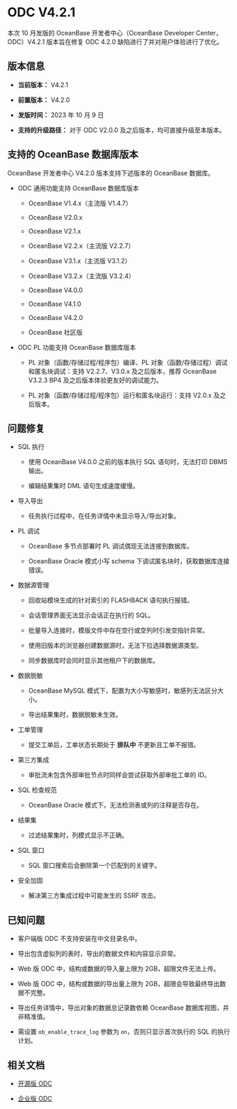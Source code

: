 # ODC V4.2.1

本次 10 月发版的 OceanBase 开发者中心（OceanBase Developer Center，ODC）V4.2.1 版本旨在修复 ODC 4.2.0 缺陷进行了并对用户体验进行了优化。

## 版本信息 

* **当前版本：** V4.2.1

* **前置版本：** V4.2.0

* **发版时间：** 2023 年 10 月 9 日

* **支持的升级路径：** 对于 ODC V2.0.0 及之后版本，均可直接升级至本版本。

## 支持的 OceanBase 数据库版本

OceanBase 开发者中心 V4.2.0 版本支持下述版本的 OceanBase 数据库。

* ODC 通用功能支持 OceanBase 数据库版本

  * OceanBase V1.4.x（主流版 V1.4.7）
  
  * OceanBase V2.0.x
  
  * OceanBase V2.1.x
  
  * OceanBase V2.2.x（主流版 V2.2.7）
  
  * OceanBase V3.1.x（主流版 V3.1.2）
  
  * OceanBase V3.2.x（主流版 V3.2.4）

  * OceanBase V4.0.0

  * OceanBase V4.1.0

  * OceanBase V4.2.0
  
  * OceanBase 社区版

* ODC PL 功能支持 OceanBase 数据库版本

  * PL 对象（函数/存储过程/程序包）编译、PL 对象（函数/存储过程）调试和匿名块调试：支持 V2.2.7、V3.0.x 及之后版本，推荐 OceanBase V3.2.3 BP4 及之后版本体验更友好的调试能力。
  
  * PL 对象（函数/存储过程/程序包）运行和匿名块运行：支持 V2.0.x 及之后版本。

## 问题修复

* SQL 执行

  * 使用 OceanBase V4.0.0 之前的版本执行 SQL 语句时，无法打印 DBMS 输出。

  * 编辑结果集时 DML 语句生成速度缓慢。

* 导入导出

  * 任务执行过程中，在任务详情中未显示导入/导出对象。

* PL 调试

  * OceanBase 多节点部署时 PL 调试偶现无法连接到数据库。

  * OceanBase Oracle 模式小写 schema 下调试匿名块时，获取数据库连接错误。

* 数据源管理

  * 回收站模块生成的针对索引的 FLASHBACK 语句执行报错。

  * 会话管理界面无法显示会话正在执行的 SQL。

  * 批量导入连接时，模版文件中存在空行或空列时引发空指针异常。

  * 使用旧版本的浏览器创建数据源时，无法下拉选择数据源类型。

  * 同步数据库时会同时显示其他租户下的数据库。

* 数据脱敏

  * OceanBase MySQL 模式下，配置为大小写敏感时，敏感列无法区分大小。

  * 导出结果集时，数据脱敏未生效。

* 工单管理

  * 提交工单后，工单状态长期处于 **排队中** 不更新且工单不报错。

* 第三方集成

  * 审批流未包含外部审批节点时同样会尝试获取外部审批工单的 ID。

* SQL 检查规范

  * OceanBase Oracle 模式下，无法检测表或列的注释是否存在。

* 结果集

  * 过滤结果集时，列模式显示不正确。

* SQL 窗口

  * SQL 窗口搜索后会删除第一个匹配到的关键字。

* 安全加固

  * 解决第三方集成过程中可能发生的 SSRF 攻击。

## 已知问题

* 客户端版 ODC 不支持安装在中文目录名中。

* 导出包含虚拟列的表时，导出的数据文件和内容显示异常。

* Web 版 ODC 中，结构或数据的导入量上限为 2GB，超限文件无法上传。

* Web 版 ODC 中，结构或数据的导出量上限为 2GB，超限会导致最终导出数据不完整。

* 导出任务详情中，导出对象的数据总记录数依赖 OceanBase 数据库视图，并非精准值。

* 需设置 `ob_enable_trace_log` 参数为 `on`，否则只显示首次执行的 SQL 的执行计划。

## 相关文档

- [开源版 ODC](https://github.com/oceanbase/odc)

- [企业版 ODC](https://www.oceanbase.com/product/odc)